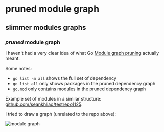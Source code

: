 # pruned module graph

## slimmer modules graphs

### _pruned_ module graph

I haven't had a very clear idea of what Go 
[Module graph pruning](https://go.dev/ref/mod#graph-pruning)
actually meant.

Some notes:

* `go list -m all` shows the full set of dependency
* `go list all` only shows packages in the pruned dependency graph
* `go.mod` only contains modules in the pruned dependency graph

Example set of modules in a similar structure:
[github.com/seankhliao/testrepo1125](https://github.com/seankhliao/testrepo1125).

I tried to draw a graph (unrelated to the repo above):

![module graph](/static/pruned-module-graph.png)
